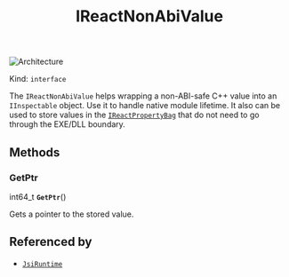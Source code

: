 ﻿---
id: IReactNonAbiValue
title: IReactNonAbiValue
---

![Architecture](https://img.shields.io/badge/architecture-new_&_old-green)

Kind: `interface`

The `IReactNonAbiValue` helps wrapping a non-ABI-safe C++ value into an `IInspectable` object. Use it to handle native module lifetime.
It also can be used to store values in the [`IReactPropertyBag`](IReactPropertyBag) that do not need to go through the EXE/DLL boundary.

## Methods
### GetPtr
int64_t **`GetPtr`**()

Gets a pointer to the stored value.

## Referenced by
- [`JsiRuntime`](JsiRuntime)

